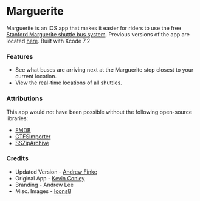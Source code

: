 # Marguerite

Marguerite is an iOS app that makes it easier for riders to use the free [Stanford Marguerite shuttle bus system](http://transportation.stanford.edu/marguerite/). Previous versions of the app are located [here](https://github.com/cardinaldevs/marguerite-ios). Built with Xcode 7.2

### Features
* See what buses are arriving next at the Marguerite stop closest to your current location.
* View the real-time locations of all shuttles.

### Attributions
This app would not have been possible without the following open-source libraries:
* [FMDB](https://github.com/ccgus/fmdb)
* [GTFSImporter](https://github.com/jvashishtha/GTFSImporter)
* [SSZipArchive](https://github.com/ZipArchive/ZipArchive)


### Credits
* Updated Version - [Andrew Finke](https://github.com/J3D1-WARR10R)
* Original App - [Kevin Conley](https://github.com/kevincon)
* Branding - Andrew Lee 
* Misc. Images - [Icons8](https://icons8.com)
